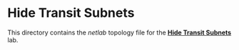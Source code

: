 # Hide Transit Subnets

This directory contains the *netlab* topology file for the
**[Hide Transit Subnets](../../docs/feature/4-hide-transit.md)** lab.
